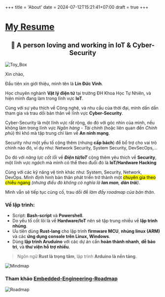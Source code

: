 +++
title = 'About'
date = 2024-07-12T15:21:41+07:00
draft = true
+++

# [My Resume](../CV_VinhLD_10082025.pdf)

<h2 align="center">👋 A person loving and working in IoT & Cyber-Security</h2>

![Toy_Box](/image/Others/Hop_do_choi_AI/Hinh_2.png)

Xin chào,

Đầu tiên xin giới thiệu, mình tên là **Lin Đức Vinh**. 

Học chuyên nghành **Vật lý điện tử** tại trường ĐH Khoa Học Tự Nhiên, và hiện mình đang làm trong lĩnh vực **IoT**.

Cùng với sự yêu thích về Công nghệ, và nhu cầu của thời đại, mình dần dần tham gia và trau dồi bản thân về lĩnh vực **Cyber-Security**.

Cyber-Security là một lĩnh vực rất rộng, do đó với góc nhìn của mình, nếu không làm trong lĩnh vực *Ngân hàng - Tài chính* (hoặc liên quan đến *Chính phủ*) thì khó mà tập trung chỉ làm về **An ninh mạng**.

Security như một yếu tố cộng thêm (nhưng **cấp bách**) để bổ trợ cho vai trò chính nào đó, ví dụ như: Network Security, System Security, DevSecOps,...

Do đó với *năng lực cốt lỗi* về ***Điện tử/IoT*** cộng thêm yêu thích về **Security**, một lĩnh vực *ngách* mà mình có thể theo đuổi đó là **IoT/Hardware Hacking**

Cùng với các kỹ năng vệ tinh khác như: System, Security, Network, DevOps. Mình định hình bản thân phát triển trở thành một <mark>chuyên gia theo chiều ngang</mark> *(nhưng điều đó không có nghĩa là **lan man**, **dàn trải**)*.

Mình vẫn sẽ tiếp tục củng cố, trau dồi để *làm đầy roadmap của bản thân*.

### Về lập trình:
- Script: **Bash-script** và **Powershell**.
- Do yếu tố cốt lõi là về **Hardware/IoT** nên sẽ tập trung nhiều về **lập trình nhúng**.
- Ưu tiên dùng **Rust-lang** cho lập trình **firmware MCU**, **nhúng linux (ARM)** và các **ứng dụng console trên Linux, Windows**.
- Dùng **lập trình Aruduino** với các dự án cần **hoàn thành nhanh**, **dễ bảo trì**, và **thư viện hỗ trợ nhiều**.
> Ngôn ngữ **Rust là trọng tâm**, lập trình **Arduino là nền tảng**. </br>

![Mindmap](/image/Mindmap.png)

### Tham khảo [Embedded-Engineering-Roadmap](https://github.com/m3y54m/Embedded-Engineering-Roadmap)

![Roadmap](https://github.com/m3y54m/Embedded-Engineering-Roadmap/releases/latest/download/Embedded-Engineering-Roadmap.png)


